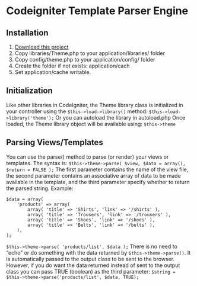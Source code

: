 # Codeigniter Template Parser Engine

## Installation
1. [Download this project](https://github.com/samsabz/CodeigniterTemplateEngine/archive/refs/heads/main.zip)
2. Copy libraries/Theme.php to your application/libraries/ folder
3. Copy config/theme.php to your application/config/ folder
4. Create the folder if not exists: application/cach
5. Set application/cache writable.

## Initialization
Like other libraries in CodeIgniter, the Theme library class is initialized in your controller using the
``$this->load->library()`` method:
``$this->load->library('theme');``
Or you can autoload the library in autoload.php
Once loaded, the Theme library object will be available using: ``$this->theme``

## Parsing Views/Templates
You can use the parse() method to parse (or render) your views or templates. The syntax is:
``$this->theme->parse( $view, $data = array(), $return = FALSE );``
The first parameter contains the name of the view file, the second parameter contains an associative array
of data to be made available in the template, and the third parameter specify whether to return the parsed
string.
Example:
```
$data = array(
    'products' => array(
        array( 'title' => 'Shirts', 'link' => '/shirts' ),
        array( 'title' => 'Trousers', 'link' => '/trousers' ),
        array( 'title' => 'Shoes', 'link' => '/shoes' ),
        array( 'title' => 'Belts', 'link' => '/belts' ),
    ),
);
```
``$this->theme->parse( 'products/list', $data );``
There is no need to “echo” or do something with the data returned by ``$this->theme->parse()``. It is
automatically passed to the output class to be sent to the browser. However, if you do want the data
returned instead of sent to the output class you can pass TRUE (boolean) as the third parameter:
```$string = $this->theme->parse('products/list', $data, TRUE);```
